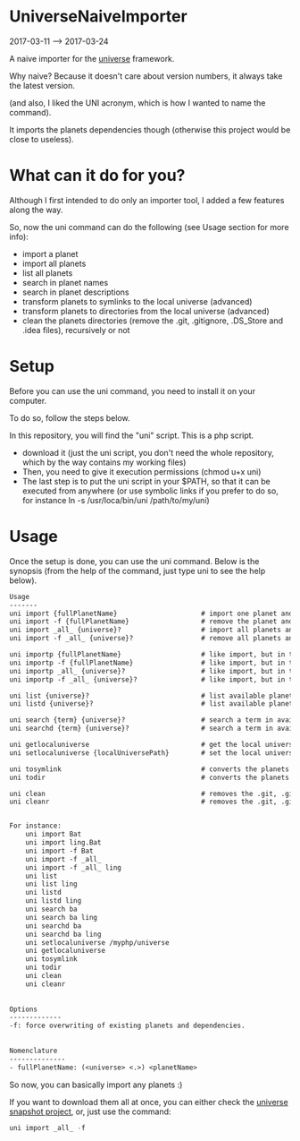 UniverseNaiveImporter
=========================
2017-03-11 --> 2017-03-24




A naive importer for the [universe](https://github.com/karayabin/universe-snapshot) framework.

Why naive? Because it doesn't care about version numbers, it always take the latest version.

(and also, I liked the UNI acronym, which is how I wanted to name the command).


It imports the planets dependencies though (otherwise this project would be close to useless).



What can it do for you?
=================
Although I first intended to do only an importer tool, I added a few features along the way.

So, now the uni command can do the following (see Usage section for more info):

- import a planet
- import all planets
- list all planets
- search in planet names
- search in planet descriptions
- transform planets to symlinks to the local universe (advanced)
- transform planets to directories from the local universe (advanced)
- clean the planets directories (remove the .git, .gitignore, .DS_Store and .idea files), recursively or not





Setup
==========

Before you can use the uni command, you need to install it on your computer.

To do so, follow the steps below.

In this repository, you will find the "uni" script.
This is a php script.

- download it (just the uni script, you don't need the whole repository, which by the way contains my working files)
- Then, you need to give it execution permissions (chmod u+x uni)
- The last step is to put the uni script in your $PATH, so that it can be executed from anywhere (or use symbolic links if you prefer to do so, for instance ln -s /usr/loca/bin/uni /path/to/my/uni)




Usage
=============

Once the setup is done, you can use the uni command.
Below is the synopsis (from the help of the command, just type uni to see the help below).

```txt
Usage
-------
uni import {fullPlanetName}                     # import one planet and dependencies, but skip already existing planet(s)/dependencies. You need to be in your application directory first
uni import -f {fullPlanetName}                  # remove the planet and its dependencies, then re-import them. You need to be in your application directory first
uni import _all_ {universe}?                    # import all planets and dependencies, but skip already existing planet(s)/dependencies. You need to be in your application directory first
uni import -f _all_ {universe}?                 # remove all planets and dependencies, then re-import them one by one. You need to be in your application directory first

uni importp {fullPlanetName}                    # like import, but in the import in the current directory (import in place) rather than in the class-planets directory
uni importp -f {fullPlanetName}                 # like import, but in the import in the current directory (import in place) rather than in the class-planets directory
uni importp _all_ {universe}?                   # like import, but in the import in the current directory (import in place) rather than in the class-planets directory
uni importp -f _all_ {universe}?                # like import, but in the import in the current directory (import in place) rather than in the class-planets directory

uni list {universe}?                            # list available planets
uni listd {universe}?                           # list available planets, with description

uni search {term} {universe}?                   # search a term in available planets
uni searchd {term} {universe}?                  # search a term in available planets and description

uni getlocaluniverse                            # get the local universe path
uni setlocaluniverse {localUniversePath}        # set the local universe path

uni tosymlink                                   # converts the planets of the application to symlinks (to the local universe)
uni todir                                       # converts the planets of the application to directories (copied from the local universe)

uni clean                                       # removes the .git, .gitignore, .idea and .DS_Store files at the top level of your application's planet directories, but does nothing if the planet is a symlink
uni cleanr                                      # removes the .git, .gitignore, .idea and .DS_Store files from the planet directories recursively, but does nothing if the planet is a symlink


For instance: 
    uni import Bat
    uni import ling.Bat
    uni import -f Bat
    uni import -f _all_
    uni import -f _all_ ling
    uni list
    uni list ling
    uni listd
    uni listd ling
    uni search ba
    uni search ba ling
    uni searchd ba 
    uni searchd ba ling
    uni setlocaluniverse /myphp/universe
    uni getlocaluniverse
    uni tosymlink
    uni todir
    uni clean
    uni cleanr
    
    
Options
-------------
-f: force overwriting of existing planets and dependencies.
    
    
Nomenclature
--------------
- fullPlanetName: (<universe> <.>) <planetName>

```


So now, you can basically import any planets :)

If you want to download them all at once, you can either check the [universe snapshot project](https://github.com/karayabin/universe-snapshot),
or, just use the command:

```php
uni import _all_ -f
```







